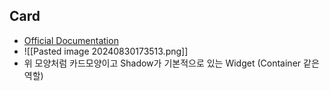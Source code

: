 ## Card ##

-  [Official Documentation](https://api.flutter.dev/flutter/material/Card-class.html)
- ![[Pasted image 20240830173513.png]]
- 위 모양처럼 카드모양이고 Shadow가 기본적으로 있는 Widget (Container 같은 역할)
